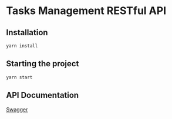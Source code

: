 # Tasks Management RESTful API

## Installation

`yarn install`

## Starting the project

`yarn start`

## API Documentation

[Swagger](http://localhost:3000/api)

